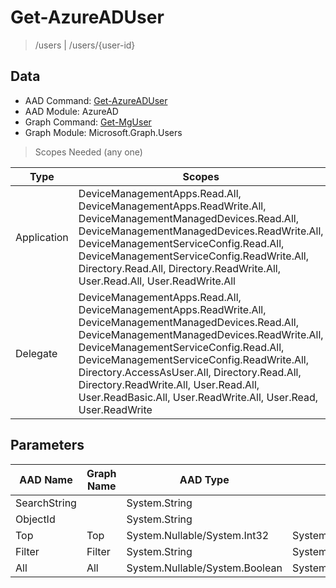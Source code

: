 # Get-AzureADUser

> /users | /users/{user-id}

## Data

+ AAD Command: [Get-AzureADUser](https://docs.microsoft.com/en-us/powershell/module/AzureAD/Get-AzureADUser)
+ AAD Module: AzureAD
+ Graph Command: [Get-MgUser](https://docs.microsoft.com/en-us/powershell/module/Microsoft.Graph.Users/Get-MgUser)
+ Graph Module: Microsoft.Graph.Users

> Scopes Needed (any one)

|Type|Scopes|
|---|---|
|Application|DeviceManagementApps.Read.All, DeviceManagementApps.ReadWrite.All, DeviceManagementManagedDevices.Read.All, DeviceManagementManagedDevices.ReadWrite.All, DeviceManagementServiceConfig.Read.All, DeviceManagementServiceConfig.ReadWrite.All, Directory.Read.All, Directory.ReadWrite.All, User.Read.All, User.ReadWrite.All|
|Delegate|DeviceManagementApps.Read.All, DeviceManagementApps.ReadWrite.All, DeviceManagementManagedDevices.Read.All, DeviceManagementManagedDevices.ReadWrite.All, DeviceManagementServiceConfig.Read.All, DeviceManagementServiceConfig.ReadWrite.All, Directory.AccessAsUser.All, Directory.Read.All, Directory.ReadWrite.All, User.Read.All, User.ReadBasic.All, User.ReadWrite.All, User.Read, User.ReadWrite|

## Parameters

|AAD Name|Graph Name|AAD Type|Graph Type|Infos|
|---|---|---|---|---|
|SearchString||System.String|||
|ObjectId||System.String|||
|Top|Top|System.Nullable/System.Int32|System.Int32||
|Filter|Filter|System.String|System.String||
|All|All|System.Nullable/System.Boolean|System.Management.Automation.SwitchParameter||

